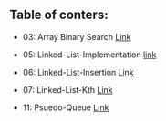 ## Table of conters:

- 03: Array Binary Search [Link](https://github.com/shadilios/data-structure-and-algorithms/tree/main/code-challenges/array-binary-search)  

- 05: Linked-List-Implementation [link](https://github.com/shadilios/data-structure-and-algorithms/tree/main/data-structure/Linked-List-Implementation)  
- 06: Linked-List-Insertion [Link](https://github.com/shadilios/data-structure-and-algorithms/blob/main/data-structure/Linked-List-Implementation/Linked-List-Insertion.md)
- 07: Linked-List-Kth [Link](https://github.com/shadilios/data-structure-and-algorithms/blob/main/data-structure/Linked-List-Implementation/Linked-List-Kth.md)



- 11: Psuedo-Queue [Link](https://github.com/shadilios/data-structure-and-algorithms/blob/main/data-structure/Stack-Queue-Psuedo/Psuedo-Queue.md)
